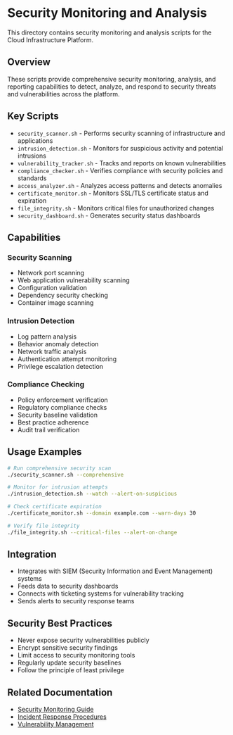 # Security Monitoring and Analysis

This directory contains security monitoring and analysis scripts for the Cloud Infrastructure Platform.

## Overview

These scripts provide comprehensive security monitoring, analysis, and reporting capabilities to detect, analyze, and respond to security threats and vulnerabilities across the platform.

## Key Scripts

- `security_scanner.sh` - Performs security scanning of infrastructure and applications
- `intrusion_detection.sh` - Monitors for suspicious activity and potential intrusions
- `vulnerability_tracker.sh` - Tracks and reports on known vulnerabilities
- `compliance_checker.sh` - Verifies compliance with security policies and standards
- `access_analyzer.sh` - Analyzes access patterns and detects anomalies
- `certificate_monitor.sh` - Monitors SSL/TLS certificate status and expiration
- `file_integrity.sh` - Monitors critical files for unauthorized changes
- `security_dashboard.sh` - Generates security status dashboards

## Capabilities

### Security Scanning

- Network port scanning
- Web application vulnerability scanning
- Configuration validation
- Dependency security checking
- Container image scanning

### Intrusion Detection

- Log pattern analysis
- Behavior anomaly detection
- Network traffic analysis
- Authentication attempt monitoring
- Privilege escalation detection

### Compliance Checking

- Policy enforcement verification
- Regulatory compliance checks
- Security baseline validation
- Best practice adherence
- Audit trail verification

## Usage Examples

```bash
# Run comprehensive security scan
./security_scanner.sh --comprehensive

# Monitor for intrusion attempts
./intrusion_detection.sh --watch --alert-on-suspicious

# Check certificate expiration
./certificate_monitor.sh --domain example.com --warn-days 30

# Verify file integrity
./file_integrity.sh --critical-files --alert-on-change
```

## Integration

- Integrates with SIEM (Security Information and Event Management) systems
- Feeds data to security dashboards
- Connects with ticketing systems for vulnerability tracking
- Sends alerts to security response teams

## Security Best Practices

- Never expose security vulnerabilities publicly
- Encrypt sensitive security findings
- Limit access to security monitoring tools
- Regularly update security baselines
- Follow the principle of least privilege

## Related Documentation

- [Security Monitoring Guide](../../../docs/security/security-monitoring.md)
- [Incident Response Procedures](../../../docs/security/incident-response.md)
- [Vulnerability Management](../../../docs/security/vulnerability-management.md)
